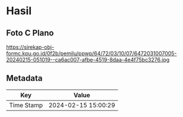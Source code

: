 # Hasil

## Foto C Plano

https://sirekap-obj-formc.kpu.go.id/0f2b/pemilu/ppwp/64/72/03/10/07/6472031007005-20240215-051019--ca6ac007-afbe-4519-8daa-4e4f75bc3276.jpg


## Metadata

| Key        | Value               |
| ---------- | ------------------- |
| Time Stamp | 2024-02-15 15:00:29 |



